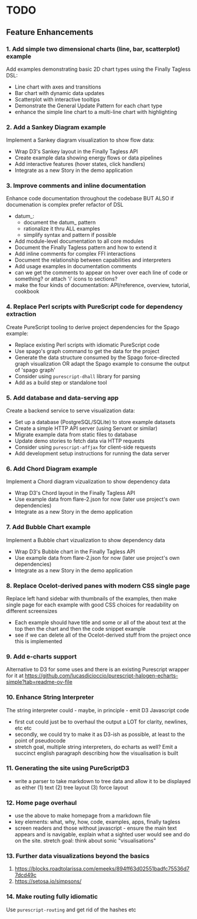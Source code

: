 # TODO

## Feature Enhancements

### 1. Add simple two dimensional charts (line, bar, scatterplot) example
Add examples demonstrating basic 2D chart types using the Finally Tagless DSL:
- Line chart with axes and transitions
- Bar chart with dynamic data updates
- Scatterplot with interactive tooltips
- Demonstrate the General Update Pattern for each chart type
- enhance the simple line chart to a multi-line chart with highlighting

### 2. Add a Sankey Diagram example
Implement a Sankey diagram visualization to show flow data:
- Wrap D3's Sankey layout in the Finally Tagless API
- Create example data showing energy flows or data pipelines
- Add interactive features (hover states, click handlers)
- Integrate as a new Story in the demo application

### 3. Improve comments and inline documentation
Enhance code documentation throughout the codebase BUT ALSO if documenation is complex prefer refactor of DSL 
- datum_:
    - document the datum_ pattern
    - rationalize it thru ALL examples
    - simplify syntax and pattern if possible
- Add module-level documentation to all core modules
- Document the Finally Tagless pattern and how to extend it
- Add inline comments for complex FFI interactions
- Document the relationship between capabilities and interpreters
- Add usage examples in documentation comments
- can we get the comments to appear on hover over each line of code or something? or attach 'i' icons to sections?
- make the four kinds of documentation: API/reference, overview, tutorial, cookbook

### 4. Replace Perl scripts with PureScript code for dependency extraction
Create PureScript tooling to derive project dependencies for the Spago example:
- Replace existing Perl scripts with idiomatic PureScript code
- Use spago's graph command to get the data for the project
- Generate the data structure consumed by the Spago force-directed graph visualization OR adapt the Spago example to consume the output of 'spago graph'
- Consider using `purescript-dhall` library for parsing
- Add as a build step or standalone tool

### 5. Add database and data-serving app
Create a backend service to serve visualization data:
- Set up a database (PostgreSQL/SQLite) to store example datasets
- Create a simple HTTP API server (using Servant or similar)
- Migrate example data from static files to database
- Update demo stories to fetch data via HTTP requests
- Consider using `purescript-affjax` for client-side requests
- Add development setup instructions for running the data server

### 6. Add Chord Diagram example
Implement a Chord diagram vizualization to show dependency data
- Wrap D3's Chord layout in the Finally Tagless API
- Use example data from flare-2.json for now (later use project's own dependencies)
- Integrate as a new Story in the demo application

### 7. Add Bubble Chart example
Implement a Bubble chart vizualization to show dependency data
- Wrap D3's Bubble chart in the Finally Tagless API
- Use example data from flare-2.json for now (later use project's own dependencies)
- Integrate as a new Story in the demo application

### 8. Replace Ocelot-derived panes with modern CSS single page
Replace left hand sidebar with thumbnails of the examples, then make single page for each example with good CSS choices for readability on different screensizes
- Each example should have title and some or all of the about text at the top then the chart and then the code snippet example
- see if we can delete all of the Ocelot-derived stuff from the project once this is implemented

### 9. Add e-charts support
Alternative to D3 for some uses and there is an existing Purescript wrapper for it at https://github.com/lucasdicioccio/purescript-halogen-echarts-simple?tab=readme-ov-file

### 10. Enhance String Interpreter
The string interpreter could - maybe, in principle - emit D3 Javascript code
- first cut could just be to overhaul the output a LOT for clarity, newlines, etc etc
- secondly, we could try to make it as D3-ish as possible, at least to the point of pseudocode
- stretch goal, multiple string interpreters, do echarts as well? Emit a succinct english paragraph describing how the visualisation is built

### 11. Generating the site using PureScriptD3 
- write a parser to take markdown to tree data and allow it to be displayed as either (1) text (2) tree layout (3) force layout

### 12. Home page overhaul
- use the above to make homepage from a markdown file
- key elements: what, why, how, code, examples, apps, finally tagless
- screen readers and those without javascript - ensure the main text appears and is navigable, explain what a sighted user would see and do on the site. stretch goal: think about sonic "visualisations"

### 13. Further data visualizations beyond the basics
1. https://blocks.roadtolarissa.com/emeeks/894ff63d02551badfc75536d77dcd49c
2. https://setosa.io/simpsons/

### 14. Make routing fully idiomatic
Use `purescript-routing` and get rid of the hashes etc 